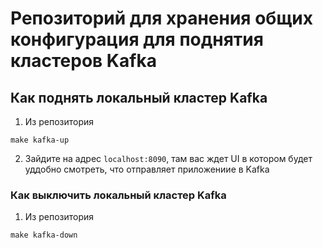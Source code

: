 # Репозиторий для хранения общих конфигурация для поднятия кластеров Kafka

## Как поднять локальный кластер Kafka

1. Из репозитория 
```console
make kafka-up
```

2. Зайдите на адрес ``localhost:8090``,
там вас ждет UI в котором будет уддобно смотреть,
что отправляет приложениие в Kafka

### Как выключить локальный кластер Kafka
1. Из репозитория 
```console
make kafka-down
```